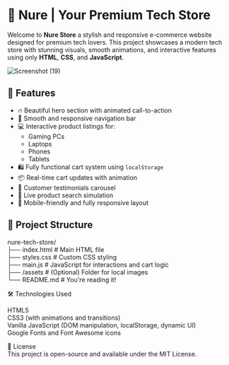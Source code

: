 # 🛒 Nure | Your Premium Tech Store                                                   
                   
Welcome to **Nure Store**  a stylish and responsive e-commerce website designed for premium tech lovers. This project showcases a modern tech store with stunning visuals, smooth animations, and interactive features using only **HTML**, **CSS**, and **JavaScript**.<div> 
![Screenshot (19)](https://github.com/user-attachments/assets/884365aa-1057-45ff-92f8-a9154af372d0
) <!-- Replace with your actual screenshot path --> 
   
## 🌟 Features         
 
- 🔥 Beautiful hero section with animated call-to-action
- 🧭 Smooth and responsive navigation bar
- 💻 Interactive product listings for:
  - Gaming PCs
  - Laptops
  - Phones
  - Tablets
- 🛍️ Fully functional cart system using `localStorage`
- 📦 Real-time cart updates with animation
- 💬 Customer testimonials carousel
- 🔎 Live product search simulation
- 📱 Mobile-friendly and fully responsive layout

## 📂 Project Structure<br>
nure-tech-store/<br>
├── index.html # Main HTML file<br>
├── styles.css # Custom CSS styling<br>
├── main.js # JavaScript for interactions and cart logic<br>
├── /assets # (Optional) Folder for local images<br>
└── README.md # You're reading it! <br>

🛠️ Technologies Used<br>

HTML5 <br>
CSS3 (with animations and transitions)<br>
Vanilla JavaScript (DOM manipulation, localStorage, dynamic UI)<br>
Google Fonts and Font Awesome icons <br>

📃 License<br>
This project is open-source and available under the MIT License.

